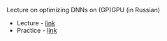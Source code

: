 
Lecture on optimizing DNNs on (GP)GPU (in Russian)
- Lecture - [link](https://disk.yandex.ru/i/Ro8NL38ZzJDC3w)
- Practice - [link](https://disk.yandex.ru/i/xW1FU6F1nEdE9w)
